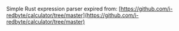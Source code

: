 Simple Rust expression parser expired from: [https://github.com/i-redbyte/calculator/tree/master](https://github.com/i-redbyte/calculator/tree/master)
